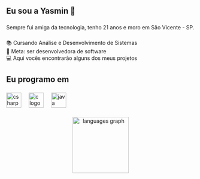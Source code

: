 <h2 align="left">Eu sou a Yasmin 🦄</h2>

###

<p align="left">Sempre fui amiga da tecnologia, tenho 21 anos e moro em São Vicente - SP.</p>

###

<p align="left">📚 Cursando Análise e Desenvolvimento de Sistemas<br>🎯 Meta: ser desenvolvedora de software<br>💻 Aqui vocês encontrarão alguns dos meus projetos</p>

###

<h2 align="left">Eu programo em</h2>

###

<div align="left">
  <img src="https://cdn.jsdelivr.net/gh/devicons/devicon/icons/csharp/csharp-original.svg" height="40" alt="csharp logo"  />
  <img width="12" />
  <img src="https://cdn.jsdelivr.net/gh/devicons/devicon/icons/c/c-original.svg" height="40" alt="c logo"  />
  <img width="12" />
  <img src="https://cdn.jsdelivr.net/gh/devicons/devicon/icons/java/java-original.svg" height="40" alt="java logo"  />
</div>

###

<div align="center">
  <img src="https://github-readme-stats.vercel.app/api/top-langs?username=yasmin-santos02&locale=en&hide_title=false&layout=compact&card_width=320&langs_count=5&theme=dracula&hide_border=false&order=2" height="150" alt="languages graph"  />
</div>

###
